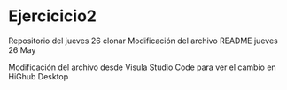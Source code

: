 # Ejercicicio2
Repositorio del jueves 26 clonar
Modificación del archivo README jueves 26 May

Modificación del archivo desde Visula Studio Code para ver el cambio en HiGhub Desktop

